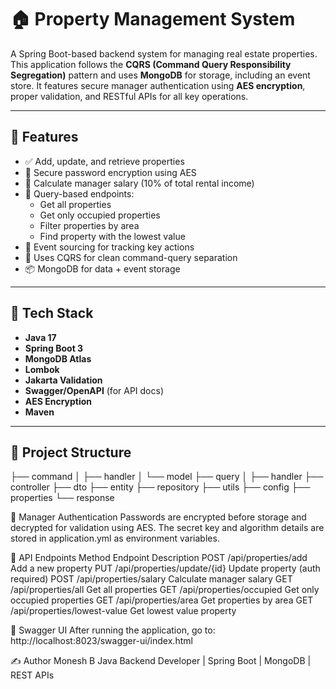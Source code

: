 # 🏠 Property Management System

A Spring Boot-based backend system for managing real estate properties. This application follows the **CQRS (Command Query Responsibility Segregation)** pattern and uses **MongoDB** for storage, including an event store. It features secure manager authentication using **AES encryption**, proper validation, and RESTful APIs for all key operations.

---

## 🚀 Features

- ✅ Add, update, and retrieve properties
- 🔐 Secure password encryption using AES
- 🧮 Calculate manager salary (10% of total rental income)
- 🧠 Query-based endpoints:
  - Get all properties
  - Get only occupied properties
  - Filter properties by area
  - Find property with the lowest value
- 🧾 Event sourcing for tracking key actions
- 🧱 Uses CQRS for clean command-query separation
- 📦 MongoDB for data + event storage

---

## 🧰 Tech Stack

- **Java 17**
- **Spring Boot 3**
- **MongoDB Atlas**
- **Lombok**
- **Jakarta Validation**
- **Swagger/OpenAPI** (for API docs)
- **AES Encryption**
- **Maven**

---

## 📂 Project Structure

├── command
│   ├── handler
│   └── model
├── query
│   ├── handler
├── controller
├── dto
├── entity
├── repository
├── utils
├── config
├── properties
└── response

🔐 Manager Authentication
Passwords are encrypted before storage and decrypted for validation using AES. The secret key and algorithm details are stored in application.yml as environment variables.

📡 API Endpoints
Method	           Endpoint	                                                  Description
POST	        /api/properties/add                                          	Add a new property
PUT	          /api/properties/update/{id}	                                  Update property (auth required)
POST	        /api/properties/salary	                                      Calculate manager salary
GET	          /api/properties/all	                                          Get all properties
GET	          /api/properties/occupied	                                    Get only occupied properties
GET	          /api/properties/area	                                        Get properties by area
GET	          /api/properties/lowest-value	                                Get lowest value property


🧪 Swagger UI
After running the application, go to: http://localhost:8023/swagger-ui/index.html


✍️ Author
Monesh B
Java Backend Developer | Spring Boot | MongoDB | REST APIs
